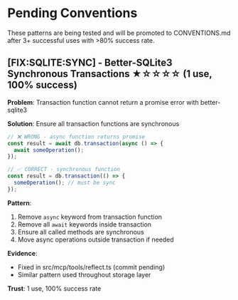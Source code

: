# Pending Conventions

These patterns are being tested and will be promoted to CONVENTIONS.md after 3+ successful uses with >80% success rate.

## [FIX:SQLITE:SYNC] - Better-SQLite3 Synchronous Transactions ★☆☆☆☆ (1 use, 100% success)

**Problem**: Transaction function cannot return a promise error with better-sqlite3

**Solution**: Ensure all transaction functions are synchronous
```javascript
// ❌ WRONG - async function returns promise
const result = await db.transaction(async () => {
  await someOperation();
});

// ✅ CORRECT - synchronous function
const result = db.transaction(() => {
  someOperation(); // must be sync
});
```

**Pattern**:
1. Remove `async` keyword from transaction function
2. Remove all `await` keywords inside transaction
3. Ensure all called methods are synchronous
4. Move async operations outside transaction if needed

**Evidence**: 
- Fixed in src/mcp/tools/reflect.ts (commit pending)
- Similar pattern used throughout storage layer

**Trust**: 1 use, 100% success rate